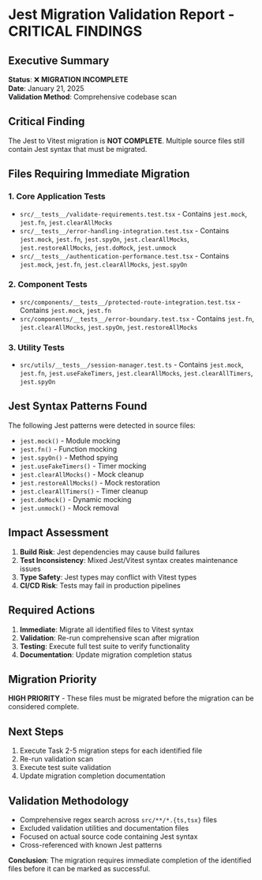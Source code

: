 # Jest Migration Validation Report - CRITICAL FINDINGS

## Executive Summary
**Status**: ❌ **MIGRATION INCOMPLETE**  
**Date**: January 21, 2025  
**Validation Method**: Comprehensive codebase scan  

## Critical Finding
The Jest to Vitest migration is **NOT COMPLETE**. Multiple source files still contain Jest syntax that must be migrated.

## Files Requiring Immediate Migration

### 1. Core Application Tests
- `src/__tests__/validate-requirements.test.tsx` - Contains `jest.mock`, `jest.fn`, `jest.clearAllMocks`
- `src/__tests__/error-handling-integration.test.tsx` - Contains `jest.mock`, `jest.fn`, `jest.spyOn`, `jest.clearAllMocks`, `jest.restoreAllMocks`, `jest.doMock`, `jest.unmock`
- `src/__tests__/authentication-performance.test.tsx` - Contains `jest.mock`, `jest.fn`, `jest.clearAllMocks`, `jest.spyOn`

### 2. Component Tests
- `src/components/__tests__/protected-route-integration.test.tsx` - Contains `jest.mock`, `jest.fn`
- `src/components/__tests__/error-boundary.test.tsx` - Contains `jest.fn`, `jest.clearAllMocks`, `jest.spyOn`, `jest.restoreAllMocks`

### 3. Utility Tests
- `src/utils/__tests__/session-manager.test.ts` - Contains `jest.mock`, `jest.fn`, `jest.useFakeTimers`, `jest.clearAllMocks`, `jest.clearAllTimers`, `jest.spyOn`

## Jest Syntax Patterns Found
The following Jest patterns were detected in source files:
- `jest.mock()` - Module mocking
- `jest.fn()` - Function mocking
- `jest.spyOn()` - Method spying
- `jest.useFakeTimers()` - Timer mocking
- `jest.clearAllMocks()` - Mock cleanup
- `jest.restoreAllMocks()` - Mock restoration
- `jest.clearAllTimers()` - Timer cleanup
- `jest.doMock()` - Dynamic mocking
- `jest.unmock()` - Mock removal

## Impact Assessment
1. **Build Risk**: Jest dependencies may cause build failures
2. **Test Inconsistency**: Mixed Jest/Vitest syntax creates maintenance issues
3. **Type Safety**: Jest types may conflict with Vitest types
4. **CI/CD Risk**: Tests may fail in production pipelines

## Required Actions
1. **Immediate**: Migrate all identified files to Vitest syntax
2. **Validation**: Re-run comprehensive scan after migration
3. **Testing**: Execute full test suite to verify functionality
4. **Documentation**: Update migration completion status

## Migration Priority
**HIGH PRIORITY** - These files must be migrated before the migration can be considered complete.

## Next Steps
1. Execute Task 2-5 migration steps for each identified file
2. Re-run validation scan
3. Execute test suite validation
4. Update migration completion documentation

## Validation Methodology
- Comprehensive regex search across `src/**/*.{ts,tsx}` files
- Excluded validation utilities and documentation files
- Focused on actual source code containing Jest syntax
- Cross-referenced with known Jest patterns

**Conclusion**: The migration requires immediate completion of the identified files before it can be marked as successful.